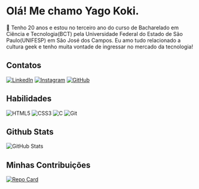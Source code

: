 # Olá! Me chamo Yago Koki.

🔎 Tenho 20 anos e estou no terceiro ano do curso de Bacharelado em Ciência e Tecnologia(BCT) pela Universidade Federal do Estado de São Paulo(UNIFESP) em São José dos Campos. Eu amo tudo relacionado a cultura geek e tenho muita vontade de ingressar no mercado da tecnologia!
## Contatos
[![LinkedIn](https://img.shields.io/badge/LinkedIn-FFF?style=for-the-badge&logo=linkedin&logoColor=black)](https://www.linkedin.com/in/yago-koki-4185a1221/) [![Instagram](https://img.shields.io/badge/-Instagram-FFF?style=for-the-badge&logo=instagram&logoColor=black)](https://www.instagram.com/yagokoki/) [![GitHub](https://img.shields.io/badge/GitHub-FFF?style=for-the-badge&logo=github&logoColor=black)](https://github.com/yagokoki)

## Habilidades
![HTML5](https://img.shields.io/badge/HTML5-FFF?style=for-the-badge&logo=html5&logoColor=black) ![CSS3](https://img.shields.io/badge/CSS3-FFF?style=for-the-badge&logo=css3&logoColor=black) ![C](https://img.shields.io/badge/C-fff?style=for-the-badge&logo=c&logoColor=black) ![Git](https://img.shields.io/badge/GIT-fff?style=for-the-badge&logo=git&logoColor=black)

## Github Stats
![GitHub Stats](https://github-readme-stats.vercel.app/api?username=yagokoki&theme=transparent&bg_color=000&border_color=fff&show_icons=true&icon_color=fff&title_color=&text_color=FFF)

## Minhas Contribuições
[![Repo Card](https://github-readme-stats.vercel.app/api/pin/?username=yagokoki&repo=dio-lab-open-source&bg_color=000&border_color=fffC&show_icons=true&icon_color=fff&title_color=&text_color=FFF)](https://github.com/yagokoki/dio-lab-open-source)
